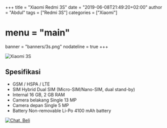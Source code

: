 +++
title = "Xiaomi Redmi 3S"
date = "2019-06-08T21:49:20+02:00"
author = "Abdul"
tags = ["Redmi 3S"]
categories = ["Xiaomi"]
# menu = "main"
banner = "banners/3s.png"
nodateline = true
+++

![Xiaomi 3S](/banners/3s.png")
## Spesifikasi

* GSM / HSPA / LTE
* SIM Hybrid Dual SIM (Micro-SIM/Nano-SIM, dual stand-by)
* Internal  16 GB, 2 GB RAM
* Camera belakang Single  13 MP
* Camera depan  Single  5 MP
* Battery Non-removable Li-Po 4100 mAh battery

[![Chat, Beli](/order.png)](https://api.whatsapp.com/send?phone=6282339144758&text=Mas%20saya%20ingin%20order%20apakah%20bisa?
) 